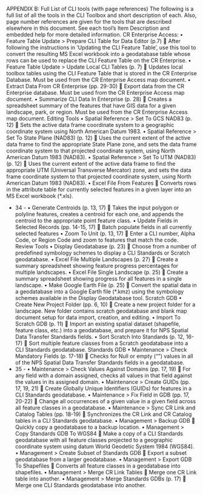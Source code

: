 APPENDIX B: Full List of CLI tools (with page references)
The following is a full list of all the tools in the CLI Toolbox and short description of each. Also, page number references are given for the tools that are described elsewhere in this document. See each tool’s Item Description and embedded help for more detailed information.
CR Enterprise Access:
• Feature Table Update > Prepare CLI Table for Data Editor (p.7)
 After following the instructions in ‘Updating the CLI Feature Table’, use this tool to convert the resulting MS Excel workbook into a geodatabase table whose rows can be used to replace the CLI Feature Table on the CR Enterprise.
• Feature Table Update > Update Local CLI Tables (p. 7)
 Updates local toolbox tables using the CLI Feature Table that is stored in the CR Enterprise Database. Must be used from the CR Enterprise Access map document.
• Extract Data From CR Enterprise (pp. 29-30)
 Export data from the CR Enterprise database. Must be used from the CR Enterprise Access map document.
• Summarize CLI Data In Enterprise (p. 28)
 Creates a spreadsheet summary of the features that have GIS data for a given landscape, park, or region. Must be used from the CR Enterprise Access map document.
Editing Tools
• Spatial Reference > Set To GCS NAD83 (p. 12)
 Sets the active data frame coordinate system to a geographic coordinate system using North American Datum 1983.
• Spatial Reference > Set To State Plane (NAD83) (p. 12)
 Uses the current extent of the active data frame to find the appropriate State Plane zone, and sets the data frame coordinate system to that projected coordinate system, using North American Datum 1983 (NAD83).
• Spatial Reference > Set To UTM (NAD83) (p. 12)
 Uses the current extent of the active data frame to find the appropriate UTM (Universal Transverse Mercator) zone, and sets the data frame coordinate system to that projected coordinate system, using North American Datum 1983 (NAD83).
• Excel File From Features
 Converts rows in the attribute table for currently selected features in a given layer into an MS Excel workbook (*.xls).
- 34 -
• Generate Centroids (p. 13, 17)
 Takes the input polygon or polyline features, creates a centroid for each one, and appends the centroid to the appropriate point feature class.
• Update Fields in Selected Records (pp. 14-15, 17)
 Batch populate fields in all currently selected features
• Zoom To Unit (p. 13, 17)
 Enter a CLI number, Alpha Code, or Region Code and zoom to features that match the code.
Review Tools
• Display Geodatabase (p. 23)
 Choose from a number of predefined symbology schemes to display a CLI Standards or Scratch geodatabase.
• Excel File Multiple Landscapes (p. 27)
 Create a summary spreadsheet showing feature progress percentages for multiple landscapes.
• Excel File Single Landscape (p. 25)
 Create a summary spreadsheet showing progress for all features in a single landscape.
• Make Google Earth File (p. 25)
 Convert the spatial data in a geodatabase into a Google Earth file (*.kmz) using the symbology schemes available in the Display Geodatabase tool.
Scratch GDB
• Create New Project Folder (pp. 6, 10)
 Create a new project folder for a landscape. New folder contains scratch geodatabase and blank map document setup for data import, creation, and editing.
• Import To Scratch GDB (p. 11)
 Import an existing spatial dataset (shapefile, feature class, etc.) into a geodatabase, and prepare it for NPS Spatial Data Transfer Standards fields.
• Sort Scratch Into Standards (p. 12, 16-17)
 Sort multiple feature classes from a Scratch geodatabase into a CLI Standards geodatabase.
Standards GDB
• Maintenance > Check Mandatory Fields (p. 17-18)
 Checks for Null or empty (“”) values in all of the NPS Spatial Data Transfer Standards fields in a geodatabase.
- 35 -
• Maintenance > Check Values Against Domains (pp. 17, 19)
 For any field with a domain assigned, checks all values in that field against the values in its assigned domain.
• Maintenance > Create GUIDs (pp. 17, 19, 21)
 Create Globally Unique Identifiers (GUIDs) for features in a CLI Standards geodatabase.
• Maintenance > Fix Field in GDB (pp. 17, 20-22)
 Change all occurrences of a given value in a given field across all feature classes in a geodatabase.
• Maintenance > Sync CR Link and Catalog Tables (pp. 18-19)
 Synchronizes the CR Link and CR Catalog tables in a CLI Standards geodatabase.
• Management > Backup GDB
 Quickly copy a geodatabase to a backup location.
• Management > Copy Standards GDB To WGS84
 Make a copy of a CLI Standards geodatabase with all feature classes projected to a geographic coordinate system using datum World Geodetic System 1984 (WGS84).
• Management > Create Subset of Standards GDB
 Export a subset geodatabase from a larger geodatabase.
• Management > Export GDB To Shapefiles
 Converts all feature classes in a geodatabase into shapefiles.
• Management > Merge CR Link Tables
 Merge one CR Link table into another.
• Management > Merge Standards GDBs (p. 17)
 Merge one CLI Standards geodatabase into another.